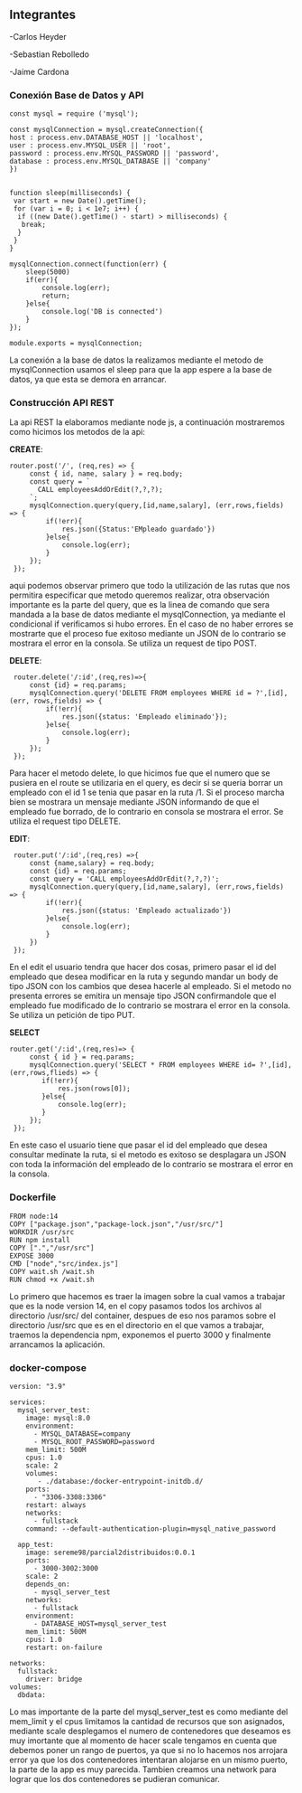 ## Integrantes
-Carlos Heyder

-Sebastian Rebolledo

-Jaime Cardona

### Conexión Base de Datos y API

    const mysql = require ('mysql');
    
    const mysqlConnection = mysql.createConnection({
    host : process.env.DATABASE_HOST || 'localhost',
    user : process.env.MYSQL_USER || 'root',
    password : process.env.MYSQL_PASSWORD || 'password',
    database : process.env.MYSQL_DATABASE || 'company'
    })
    
    
    function sleep(milliseconds) {
     var start = new Date().getTime();
     for (var i = 0; i < 1e7; i++) {
      if ((new Date().getTime() - start) > milliseconds) {
       break;
      }
     }
    } 
    
    mysqlConnection.connect(function(err) {
    	sleep(5000)
        if(err){
            console.log(err);
            return;
        }else{
            console.log('DB is connected')
        }
    });
    
    module.exports = mysqlConnection;

La conexión a la base de datos la realizamos mediante el metodo de mysqlConnection usamos el sleep para que la app espere a la base de datos, ya que esta se demora en arrancar.

### Construcción API REST
La api REST la elaboramos mediante node js, a continuación mostraremos como hicimos los metodos de la api:

**CREATE**:  

    router.post('/', (req,res) => {
         const { id, name, salary } = req.body;
         const query = ` 
           CALL employeesAddOrEdit(?,?,?);
         `;
         mysqlConnection.query(query,[id,name,salary], (err,rows,fields) => {
             if(!err){
                 res.json({Status:'EMpleado guardado'})
             }else{
                 console.log(err);
             }
         });
     });

aqui podemos observar primero que todo la utilización de las rutas que nos permitira especificar que metodo queremos realizar, otra observación importante es la parte del query, que es la linea de comando que sera mandada a la base de datos mediante el mysqlConnection, ya mediante el condicional if verificamos si hubo errores. En el caso de no haber errores se mostrarte que el proceso fue exitoso mediante un JSON de lo contrario se mostrara el error en la consola. Se utiliza un request de tipo POST.

**DELETE**:

     router.delete('/:id',(req,res)=>{
         const {id} = req.params;
         mysqlConnection.query('DELETE FROM employees WHERE id = ?',[id], (err, rows,fields) => {
             if(!err){
                 res.json({status: 'Empleado eliminado'});
             }else{
                 console.log(err);
             }
         });
     });


Para hacer el metodo delete, lo que hicimos fue que el numero que se pusiera en el route se utilizaria en el query, es decir si se queria borrar un empleado con el id 1 se tenia que pasar en la ruta /1. Si el proceso marcha bien se mostrara un mensaje mediante JSON informando de que el empleado fue borrado, de lo contrario en consola se mostrara el error. Se utiliza el request tipo DELETE.

**EDIT**:

     router.put('/:id',(req,res) =>{
         const {name,salary} = req.body;
         const {id} = req.params;
         const query = 'CALL employeesAddOrEdit(?,?,?)';
         mysqlConnection.query(query,[id,name,salary], (err,rows,fields) => {
             if(!err){
                 res.json({status: 'Empleado actualizado'})
             }else{
                 console.log(err);
             }
         })
     });


En el edit el usuario tendra que hacer dos cosas, primero pasar el id del empleado que desea modificar en la ruta y segundo mandar un body de tipo JSON con los cambios que desea hacerle al empleado. Si el metodo no presenta errores se emitira un mensaje tipo JSON confirmandole que el empleado fue modificado de lo contrario se mostrara el error en la consola. Se utiliza un petición de tipo PUT.

**SELECT**

    router.get('/:id',(req,res)=> {
         const { id } = req.params;
         mysqlConnection.query('SELECT * FROM employees WHERE id= ?',[id],(err,rows,flieds) => {
            if(!err){
                res.json(rows[0]);
            }else{
                console.log(err);
            }
         }); 
     });

En este caso el usuario tiene que pasar el id del empleado que desea consultar medinate la ruta, si el metodo es exitoso se desplagara un JSON con toda la información del empleado de lo contrario se mostrara el error en la consola.

### Dockerfile

    FROM node:14
    COPY ["package.json","package-lock.json","/usr/src/"]
    WORKDIR /usr/src
    RUN npm install
    COPY [".","/usr/src"]
    EXPOSE 3000
    CMD ["node","src/index.js"]
    COPY wait.sh /wait.sh
    RUN chmod +x /wait.sh

Lo primero que hacemos es traer la imagen sobre la cual vamos a trabajar que es la node version 14, en el copy pasamos todos los archivos al directorio /usr/src/ del container, despues de eso nos paramos sobre el directorio /usr/src que es en el directorio en el que vamos a trabajar, traemos la dependencia npm, exponemos el puerto 3000 y finalmente arrancamos la aplicación.

### docker-compose

    version: "3.9"
    
    services:
      mysql_server_test:
        image: mysql:8.0
        environment: 
          - MYSQL_DATABASE=company
          - MYSQL_ROOT_PASSWORD=password
        mem_limit: 500M
        cpus: 1.0
        scale: 2
        volumes: 
           - ./database:/docker-entrypoint-initdb.d/
        ports:
          - "3306-3308:3306"
        restart: always
        networks:
          - fullstack
        command: --default-authentication-plugin=mysql_native_password
        
      app_test: 
        image: sereme98/parcial2distribuidos:0.0.1
        ports: 
          - 3000-3002:3000
        scale: 2
        depends_on: 
          - mysql_server_test
        networks:
          - fullstack
        environment:
          - DATABASE_HOST=mysql_server_test
        mem_limit: 500M
        cpus: 1.0
        restart: on-failure
        
    networks:
      fullstack:
        driver: bridge
    volumes:
      dbdata:
    

Lo mas importante de la parte del mysql_server_test es como mediante del mem_limit y el cpus limitamos la cantidad de recursos que son asignados, mediante scale desplegamos el numero de contenedores que deseamos es muy imortante que al momento de hacer scale tengamos en cuenta que debemos poner un rango de puertos, ya que si no lo hacemos nos arrojara error ya que los dos contenedores intentaran alojarse en un mismo puerto, la parte de la app es muy parecida. Tambien creamos una network para lograr que los dos contenedores se pudieran comunicar.
